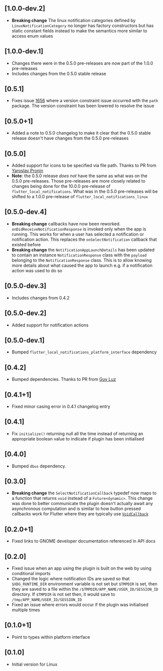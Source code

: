 ## [1.0.0-dev.2]

* **Breaking change** The linux notification categories defined by `LinuxNotificationCategory` no longer has factory constructors but has static constant fields instead to make the semantics more similar to access enum values

## [1.0.0-dev.1]

* Changes there were in the 0.5.0 pre-releases are now part of the 1.0.0 pre-releases
* Includes changes from the 0.5.0 stable release

## [0.5.1]

* Fixes issue [1656](https://github.com/MaikuB/flutter_local_notifications/issues/1656) where a version constraint issue occurred with the `path` package. The version constraint has been lowered to resolve the issue

## [0.5.0+1]

* Added a note to 0.5.0 changelog to make it clear that the 0.5.0 stable release doesn't have changes from the 0.5.0 pre-releases

## [0.5.0]

* Added support for icons to be specified via file path. Thanks to PR from [Yaroslav Pronin](https://github.com/proninyaroslav)
* **Note**: the 0.5.0 release *does not* have the same as what was on the 0.5.0 pre-releases. Those pre-releases are more closely related to changes being done for the 10.0.0 pre-release of `flutter_local_notifications`. What was in the 0.5.0 pre-releases will be shifted to a 1.0.0 pre-release of `flutter_local_notifications_linux`

## [0.5.0-dev.4]

* **Breaking change** callbacks have now been reworked. `onDidReceiveNotificationResponse` is invoked only when the app is running. This works for when a user has selected a notification or notification action. This replaces the `onSelectNotification` callback that existed before
* **Breaking change** the `NotificationAppLaunchDetails` has been updated to contain an instance `NotificationResponse` class with the `payload` belonging to the `NotificationResponse` class. This is to allow knowing more details about what caused the app to launch e.g. if a notification action was used to do so

## [0.5.0-dev.3]

* Includes changes from 0.4.2

## [0.5.0-dev.2]

* Added support for notification actions

## [0.5.0-dev.1]

* Bumped `flutter_local_notifications_platform_interface` dependency

## [0.4.2]

* Bumped dependencies. Thanks to PR from [Guy Luz](https://github.com/guyluz11)

## [0.4.1+1]

* Fixed minor casing error in 0.4.1 changelog entry

## [0.4.1]

* Fix `initialize()` returning null all the time instead of returning an appropriate boolean value to indicate if plugin has been initialised

## [0.4.0]

*  Bumped `dbus` dependency.

## [0.3.0]

* **Breaking change** the `SelectNotificationCallback` typedef now maps to a function that returns `void` instead of a `Future<dynamic>`. This change was done to better communicate the plugin doesn't actually await any asynchronous computation and is similar to how button pressed callbacks work for Flutter where they are typically use [`VoidCallback`](https://api.flutter.dev/flutter/dart-ui/VoidCallback.html)

## [0.2.0+1]

* Fixed links to GNOME developer documentation referenced in API docs

## [0.2.0]

* Fixed issue when an app using the plugin is built on the web by using conditional imports
* Changed the logic where notification IDs are saved so that `$XDG_RUNTIME_DIR` environment variable is not set but `$TMPDIR` is set, then they are saved to a file within the `/$TMPDIR/APP_NAME/USER_ID/SESSION_ID` directory. If `$TMPDIR` is not set then, it would save to `/tmp/APP_NAME/USER_ID/SESSION_ID`
* Fixed an issue where errors would occur if the plugin was initialised multiple times

## [0.1.0+1]

*  Point to types within platform interface

## [0.1.0]

* Initial version for Linux
